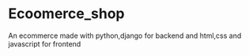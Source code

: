 # Ecoomerce_shop
An ecommerce made with python,django for backend and html,css and javascript for frontend

